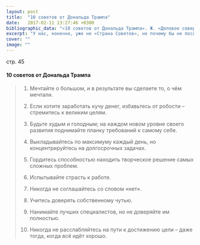 ```yaml
---
layout: post
title:  "10 советов от Дональда Трампа"
date:   2017-02-11 13:27:46 +0300
bibliographic_data: "«10 советов от Дональда Трампа». Ж. «Деловое совершенство» (Business Excellence), № 1, 2017 г."
excerpt: "У нас, конечно, уже не «Страна Советов», но почему бы не послушать дельные советы?"
cover: ""
image: ""
---
```


стр. 45

#### 10 советов от Дональда Трампа

> 1. Мечтайте о большом, и в результате вы сделаете то, о чём мечтали.
>
> 2. Если хотите заработать кучу денег, избавьтесь от робости – стремитесь к великим целям.
>
> 3. Будьте худым и голодным; на каждом новом уровне своего развития поднимайте планку требований к самому себе.
>
> 4. Выкладывайтесь по максимуму каждый день, но концентрируйтесь на долгосрочных задачах.
>
> 5. Гордитесь способностью находить творческое решение самых сложных проблем.
>
> 6. Испытывайте страсть к работе.
>
> 7. Никогда не соглашайтесь со словом «нет».
>
> 8. Учитесь доверять собственному чутью.
>
> 9. Нанимайте лучших специалистов, но не доверяйте им полностью.
>
> 10. Никогда не расслабляйтесь на пути к достижению цели – даже тогда, когда всё идёт хорошо.

